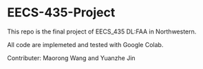 # EECS-435-Project

This repo is the final project of EECS_435 DL:FAA in Northwestern.

All code are implemeted and tested with Google Colab.

Contributer: Maorong Wang and Yuanzhe Jin
